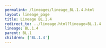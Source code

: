 ```yaml
---
permalink: /lineages/lineage_BL.1.4.html
layout: lineage_page
title: Lineage BL.1.4
redirect_to: ../lineage.html?lineage=BL.1.4
lineage: BL.1.4
parent: BL.1
children: ['BL.1.4']
---
```

